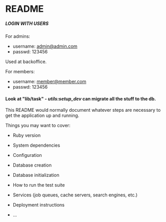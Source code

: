 # README

##### LOGIN WITH USERS #####

For admins:
* username: admin@admin.com
* passwd: 123456

Used at backoffice.

For members:
* username: member@member.com
* passwd: 123456

#### Look at "lib/task" - *utils:setup_dev* can migrate all the stuff to the db.

This README would normally document whatever steps are necessary to get the
application up and running.

Things you may want to cover:

* Ruby version

* System dependencies

* Configuration

* Database creation

* Database initialization

* How to run the test suite

* Services (job queues, cache servers, search engines, etc.)

* Deployment instructions

* ...
